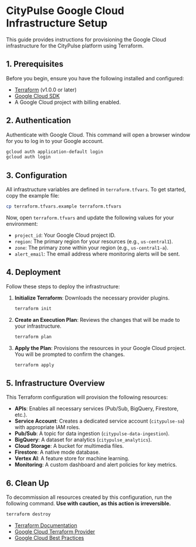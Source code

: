 # CityPulse Google Cloud Infrastructure Setup

This guide provides instructions for provisioning the Google Cloud infrastructure for the CityPulse platform using Terraform.

## 1. Prerequisites

Before you begin, ensure you have the following installed and configured:

-   [Terraform](https://www.terraform.io/downloads.html) (v1.0.0 or later)
-   [Google Cloud SDK](https://cloud.google.com/sdk/docs/install)
-   A Google Cloud project with billing enabled.

## 2. Authentication

Authenticate with Google Cloud. This command will open a browser window for you to log in to your Google account.

```bash
gcloud auth application-default login
gcloud auth login
```

## 3. Configuration

All infrastructure variables are defined in `terraform.tfvars`. To get started, copy the example file:

```bash
cp terraform.tfvars.example terraform.tfvars
```

Now, open `terraform.tfvars` and update the following values for your environment:

-   `project_id`: Your Google Cloud project ID.
-   `region`: The primary region for your resources (e.g., `us-central1`).
-   `zone`: The primary zone within your region (e.g., `us-central1-a`).
-   `alert_email`: The email address where monitoring alerts will be sent.

## 4. Deployment

Follow these steps to deploy the infrastructure:

1.  **Initialize Terraform**:
    Downloads the necessary provider plugins.

    ```bash
    terraform init
    ```

2.  **Create an Execution Plan**:
    Reviews the changes that will be made to your infrastructure.

    ```bash
    terraform plan
    ```

3.  **Apply the Plan**:
    Provisions the resources in your Google Cloud project. You will be prompted to confirm the changes.

    ```bash
    terraform apply
    ```

## 5. Infrastructure Overview

This Terraform configuration will provision the following resources:

-   **APIs**: Enables all necessary services (Pub/Sub, BigQuery, Firestore, etc.).
-   **Service Account**: Creates a dedicated service account (`citypulse-sa`) with appropriate IAM roles.
-   **Pub/Sub**: A topic for data ingestion (`citypulse-data-ingestion`).
-   **BigQuery**: A dataset for analytics (`citypulse_analytics`).
-   **Cloud Storage**: A bucket for multimedia files.
-   **Firestore**: A native mode database.
-   **Vertex AI**: A feature store for machine learning.
-   **Monitoring**: A custom dashboard and alert policies for key metrics.

## 6. Clean Up

To decommission all resources created by this configuration, run the following command. **Use with caution, as this action is irreversible.**

```bash
terraform destroy
```

- [Terraform Documentation](https://www.terraform.io/docs/index.html)
- [Google Cloud Terraform Provider](https://registry.terraform.io/providers/hashicorp/google/latest/docs)
- [Google Cloud Best Practices](https://cloud.google.com/docs/terraform/best-practices-for-terraform)
